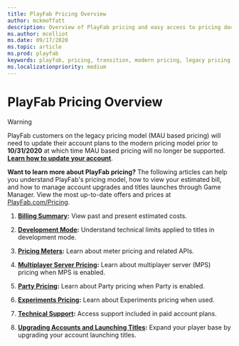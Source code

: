 ```yaml
---
title: PlayFab Pricing Overview
author: mckmoffatt
description: Overview of PlayFab pricing and easy access to pricing documentation.
ms.author: mcelliot
ms.date: 09/17/2020
ms.topic: article
ms.prod: playfab
keywords: playfab, pricing, transition, modern pricing, legacy pricing, base rate
ms.localizationpriority: medium
---
```

# PlayFab Pricing Overview

> [!WARNING]
> PlayFab customers on the legacy pricing model (MAU based pricing) will need to update their account plans to the modern pricing model prior to **10/31/2020** at which time MAU based pricing will no longer be supported. **[Learn how to update your account](../pricing/transition.md)**.

**Want to learn more about PlayFab pricing?** The following articles can help you understand PlayFab's pricing model, how to view your estimated bill, and how to manage account upgrades and titles launches through Game Manager. View the most up-to-date offers and prices at [PlayFab.com/Pricing](https://www.PlayFab.com/pricing).

1. **[Billing Summary](../pricing/billingdetails.md):** View past and present estimated costs.

2. **[Development Mode](../pricing/development-mode.md):** Understand technical limits applied to titles in development mode.

3. **[Pricing Meters](../pricing/meters/meters.md):** Learn about meter pricing and related APIs.

4. **[Multiplayer Server Pricing](https://docs.microsoft.com/gaming/playfab/features/multiplayer/servers/billing-for-thunderhead):** Learn about multiplayer server (MPS) pricing when MPS is enabled.

5. **[Party Pricing](https://docs.microsoft.com/gaming/playfab/features/multiplayer/networking/pricing):** Learn about Party pricing when Party is enabled.

6. **[Experiments Pricing](https://docs.microsoft.com/gaming/playfab/features/analytics/experiments/pricing):** Learn about Experiments pricing when used.

7. **[Technical Support](../pricing/paidtechnicalsupport.md):** Access support included in paid account plans.

8. **[Upgrading Accounts and Launching Titles](../pricing/upgrades.md):** Expand your player base by upgrading your account launching titles.
